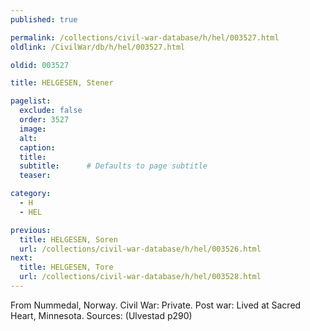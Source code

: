 ```yaml
---
published: true

permalink: /collections/civil-war-database/h/hel/003527.html
oldlink: /CivilWar/db/h/hel/003527.html

oldid: 003527

title: HELGESEN, Stener

pagelist:
  exclude: false
  order: 3527
  image: 
  alt:
  caption:
  title:
  subtitle:      # Defaults to page subtitle
  teaser:

category: 
  - H 
  - HEL

previous:
  title: HELGESEN, Soren
  url: /collections/civil-war-database/h/hel/003526.html  
next:
  title: HELGESEN, Tore
  url: /collections/civil-war-database/h/hel/003528.html   
---
```

From Nummedal, Norway. Civil War: Private. Post war: Lived at Sacred Heart, Minnesota. Sources: (Ulvestad p290)